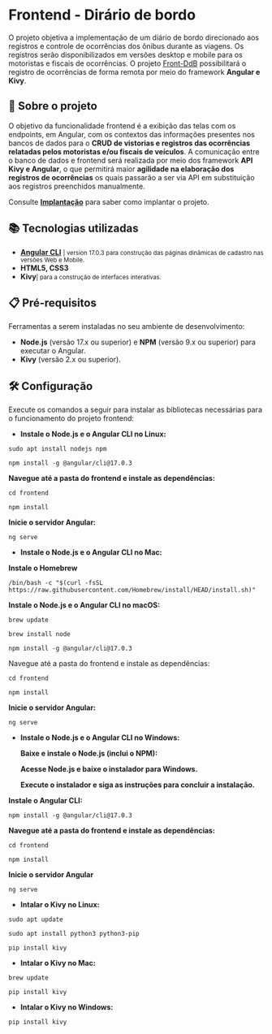# Frontend - Dirário de bordo

O projeto objetiva a implementação de um diário de bordo direcionado aos registros e controle de ocorrências dos ônibus durante as viagens. Os registros serão disponibilizados em versões desktop e mobile para os motoristas e fiscais de ocorrências. O projeto [Front-DdB](https://github.com/GobiraArthur/FrontDdB.git) possibilitará o registro de ocorrências de forma remota por meio do framework <b>Angular e Kivy</b>.

## 📖 Sobre o projeto

O objetivo da funcionalidade frontend é a exibição das telas com os endpoints, em Angular, com os contextos das informações presentes nos bancos de dados para o <b>CRUD de vistorias e registros das ocorrências relatadas pelos motoristas e/ou fiscais de veículos</b>. A comunicação entre o banco de dados e frontend será realizada por meio dos framework <b>API Kivy e Angular</b>, o que permitirá maior <b>agilidade na elaboração dos registros de ocorrências</b> os quais passarão a ser via API em substituição aos registros preenchidos manualmente. 

Consulte **[Implantação](https://github.com/GobiraArthur/FrontDdB.git)** para saber como implantar o projeto.

## 📚 Tecnologias utilizadas

- <b>[Angular CLI](https://github.com/angular/angular-cli)</b> <small>| version 17.0.3 para construção das páginas dinâmicas de cadastro nas versões Web e Mobile.</small>
- <b>HTML5, CSS3</b> 
- <b>Kivy</b><small>| para a construção de interfaces interativas.</small>

## 📋 Pré-requisitos

Ferramentas a serem instaladas no seu ambiente de desenvolvimento:

- <b>Node.js</b> (versão 17.x ou superior) e <b>NPM</b> (versão 9.x ou superior) para executar o Angular.
- <b>Kivy</b> (versão 2.x ou superior).

## 🛠 Configuração

Execute os comandos a seguir para instalar as bibliotecas necessárias para o funcionamento do projeto frontend:

- <b>Instale o Node.js e o Angular CLI no Linux:</b>
```
sudo apt install nodejs npm
```
```
npm install -g @angular/cli@17.0.3
```
<b>Navegue até a pasta do frontend e instale as dependências:</b>
```
cd frontend
```
```
npm install
```
<b>Inicie o servidor Angular:</b>
```
ng serve
```
- <b>Instale o Node.js e o Angular CLI no Mac:</b>
<p><b>Instale o Homebrew</b></p>

```
/bin/bash -c "$(curl -fsSL https://raw.githubusercontent.com/Homebrew/install/HEAD/install.sh)"
```
<b>Instale o Node.js e o Angular CLI no macOS:</b>
```
brew update
```
```
brew install node
```
```
npm install -g @angular/cli@17.0.3
```
Navegue até a pasta do frontend e instale as dependências:
```
cd frontend
```
```
npm install
```
<b>Inicie o servidor Angular:</b>
```
ng serve
```
- <b>Instale o Node.js e o Angular CLI no Windows:</b>
    <p><b>Baixe e instale o Node.js (inclui o NPM):</b></p>
    <p><b>Acesse Node.js e baixe o instalador para Windows.</b></p>
    <p><b>Execute o instalador e siga as instruções para concluir a instalação.</b></p>
<b>Instale o Angular CLI:</b>
```
npm install -g @angular/cli@17.0.3
```
<b>Navegue até a pasta do frontend e instale as dependências:</b>
```
cd frontend
```
```
npm install
```
<b>Inicie o servidor Angular</b>
```
ng serve
```

- <b>Intalar o Kivy no Linux:</b>
```
sudo apt update
```
```
sudo apt install python3 python3-pip
```
```
pip install kivy
```
- <b>Intalar o Kivy no Mac:</b>
```
brew update
```
```
pip install kivy
```
- <b>Intalar o Kivy no Windows:</b>
```
pip install kivy
```

